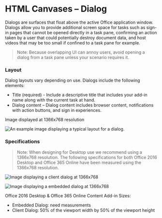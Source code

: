 # HTML Canvases – Dialog
 
Dialogs are surfaces that float above the active Office application window. Dialogs allow you to provide additional screen space for tasks such as sign-in pages that cannot be opened directly in a task pane, confirming an action taken by a user that could potentially destroy document data, and host videos that may be too small if confined to a task pane for example.

> Note: Because overlapping UI can annoy users, avoid opening a dialog from a task pane unless your scenario requires it.

### Layout

Dialog layouts vary depending on use. Dialogs include the following elements:
* Title (required) - Include a descriptive title that includes your add-in name along with the current task at hand. 
* Dialog content – Dialog content includes browser content, notifications with action buttons, and sign in experiences.  

Image displayed at 1366x768 resolution

![An example image displaying a typical layout for a dialog.](path-needed)

### Specifications

> Note: When designing for Desktop use we recommend using a 1366x768 resolution. The following specifications for both Office 2016 Desktop and Office 365 Online have been measured using the 1366x768 resolution.

![Image displaying a client dialog at 1366x768](path-needed)

![Image displaying a embedded dialog at 1366x768](path-needed)

Office 2016 Desktop & Office 365 Online Content Add-in Sizes:
* Embedded Dialog: need measurements 
* Client Dialog: 50% of the viewport width by 50% of the viewport height
